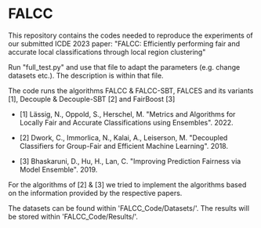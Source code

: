 # FALCC

This repository contains the codes needed to reproduce the experiments of our submitted ICDE 2023 paper:
"FALCC: Efficiently performing fair and accurate local classifications through local region clustering"

Run "full_test.py" and use that file to adapt the parameters (e.g. change datasets etc.).
The description is within that file.

The code runs the algorithms FALCC & FALCC-SBT, FALCES and its variants [1], Decouple & Decouple-SBT [2] and FairBoost [3]

- [1] Lässig, N., Oppold, S., Herschel, M. "Metrics and Algorithms for Locally Fair and Accurate
    Classifications using Ensembles". 2022.
    
- [2] Dwork, C., Immorlica, N., Kalai, A., Leiserson, M. "Decoupled Classifiers for Group-Fair
    and Efficient Machine Learning". 2018.
    
- [3] Bhaskaruni, D., Hu, H., Lan, C. "Improving Prediction Fairness via Model Ensemble". 2019.

For the algorithms of [2] & [3] we tried to implement the algorithms based on the information provided by the respective papers.


The datasets can be found within 'FALCC_Code/Datasets/'.
The results will be stored within 'FALCC_Code/Results/'.
